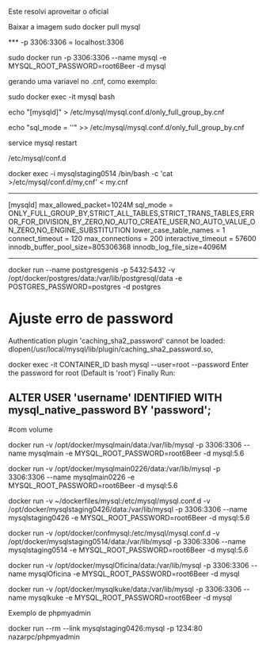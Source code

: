 Este resolvi aproveitar o oficial

Baixar a imagem
sudo docker pull mysql

*** -p 3306:3306  = localhost:3306


sudo docker run -p 3306:3306 --name mysql -e MYSQL_ROOT_PASSWORD=root6Beer -d mysql



gerando uma variavel no .cnf, como exemplo:

sudo docker exec -it mysql bash 

echo "[mysqld]" >  /etc/mysql/mysql.conf.d/only_full_group_by.cnf

echo "sql_mode = ''" >>  /etc/mysql/mysql.conf.d/only_full_group_by.cnf

service mysql restart


/etc/mysql/conf.d

docker exec -i mysqlstaging0514 /bin/bash -c 'cat >/etc/mysql/conf.d/my,cnf' < my.cnf

*************************
[mysqld]
max_allowed_packet=1024M
sql_mode = ONLY_FULL_GROUP_BY,STRICT_ALL_TABLES,STRICT_TRANS_TABLES,ERROR_FOR_DIVISION_BY_ZERO,NO_AUTO_CREATE_USER,NO_AUTO_VALUE_ON_ZERO,NO_ENGINE_SUBSTITUTION
lower_case_table_names = 1
connect_timeout = 120
max_connections = 200
interactive_timeout = 57600
innodb_buffer_pool_size=805306368
innodb_log_file_size=4096M
*************************


docker run --name postgresgenis -p 5432:5432 -v /opt/docker/postgres/data:/var/lib/postgresql/data -e POSTGRES_PASSWORD=postgres -d postgres



# Ajuste erro de password
Authentication plugin 'caching_sha2_password' cannot be loaded: dlopen(/usr/local/mysql/lib/plugin/caching_sha2_password.so, 

docker exec -it CONTAINER_ID bash
mysql --user=root --password
Enter the password for root (Default is 'root') Finally Run:

ALTER USER 'username' IDENTIFIED WITH mysql_native_password BY 'password';
-----------------------------------------------------------------------------------------


#com volume

docker run -v /opt/docker/mysqlmain/data:/var/lib/mysql -p 3306:3306 --name mysqlmain -e MYSQL_ROOT_PASSWORD=root6Beer -d mysql:5.6

docker run -v /opt/docker/mysqlmain0226/data:/var/lib/mysql -p 3306:3306 --name mysqlmain0226 -e MYSQL_ROOT_PASSWORD=root6Beer -d mysql:5.6

docker run -v ~/dockerfiles/mysql:/etc/mysql/mysql.conf.d -v /opt/docker/mysqlstaging0426/data:/var/lib/mysql -p 3306:3306 --name mysqlstaging0426 -e MYSQL_ROOT_PASSWORD=root6Beer -d mysql:5.6

docker run -v /opt/docker/confmysql:/etc/mysql/mysql.conf.d -v /opt/docker/mysqlstaging0514/data:/var/lib/mysql -p 3306:3306 --name mysqlstaging0514 -e MYSQL_ROOT_PASSWORD=root6Beer -d mysql:5.6

docker run -v /opt/docker/mysqlOficina/data:/var/lib/mysql -p 3306:3306 --name mysqlOficina -e MYSQL_ROOT_PASSWORD=root6Beer -d mysql

docker run -v /opt/docker/mysqlkuke/data:/var/lib/mysql -p 3306:3306 --name mysqlkuke -e MYSQL_ROOT_PASSWORD=root6Beer -d mysql


Exemplo de phpmyadmin

docker run --rm --link mysqlstaging0426:mysql -p 1234:80 nazarpc/phpmyadmin
